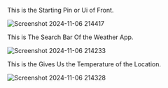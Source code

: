 This is the Starting Pin or Ui of Front.


![Screenshot 2024-11-06 214417](https://github.com/user-attachments/assets/4ff32050-2962-445a-875e-e5ebead77a9e)



This is The Search Bar Of the Weather App.


![Screenshot 2024-11-06 214233](https://github.com/user-attachments/assets/9c40fc0f-f7df-4863-9c10-ecf697e4f376)



This is the Gives Us the Temperature of the Location.


![Screenshot 2024-11-06 214328](https://github.com/user-attachments/assets/b5c5a4fd-432e-406f-a388-957db659fb67)


